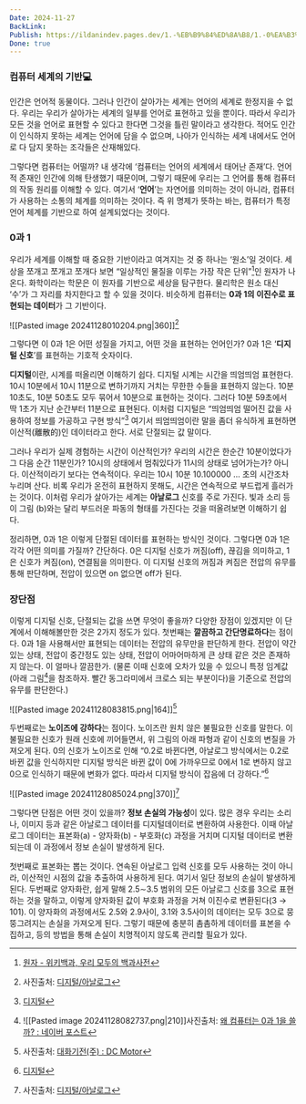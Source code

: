 ```yaml
---
Date: 2024-11-27
BackLink: 
Publish: https://ildanindev.pages.dev/1.-%EB%B9%84%ED%8A%B8/1.-0%EA%B3%BC-1
Done: true
---
```



### 컴퓨터 세계의 기반💻
인간은 언어적 동물이다. 그러나 인간이 살아가는 세계는 언어의 세계로 한정지을 수 없다. 우리는 우리가 살아가는 세계의 일부를 언어로 표현하고 있을 뿐이다. 따라서 우리가 모든 것을 언어로 표현할 수 있다고 한다면 그것을 틀린 말이라고 생각한다. 적어도 인간이 인식하지 못하는 세계는 언어에 담을 수 없으며, 나아가 인식하는 세계 내에서도 언어로 다 담지 못하는 조각들은 산재해있다.

그렇다면 컴퓨터는 어떨까? 내 생각에 ‘컴퓨터는 언어의 세계에서 태어난 존재’다. 언어적 존재인 인간에 의해 탄생했기 때문이며, 그렇기 때문에 우리는 그 언어를 통해 컴퓨터의 작동 원리를 이해할 수 있다. 여기서 ‘**언어**’는 자연어를 의미하는 것이 아니라, 컴퓨터가 사용하는 소통의 체계를 의미하는 것이다. 즉 위 명제가 뜻하는 바는, 컴퓨터가 특정 언어 체계를 기반으로 하여 설계되었다는 것이다.
### 0과 1
우리가 세계를 이해할 때 중요한 기반이라고 여겨지는 것 중 하나는 ‘원소’일 것이다. 세상을 쪼개고 쪼개고 쪼개다 보면 “일상적인 물질을 이루는 가장 작은 단위”[^1]인 원자가 나온다. 화학이라는 학문은 이 원자를 기반으로 세상을 탐구한다. 물리학은 원소 대신 ‘수’가 그 자리를 차지한다고 할 수 있을 것이다. 비슷하게 컴퓨터는 **0과 1의 이진수로 표현되는 데이터**가 그 기반이다.

![[Pasted image 20241128010204.png|360]][^2]

그렇다면 이 0과 1은 어떤 성질을 가지고, 어떤 것을 표현하는 언어인가? 0과 1은 ‘**디지털 신호**’를 표현하는 기호적 숫자이다.

**디지털**이란, 시계를 떠올리면 이해하기 쉽다. 디지털 시계는 시간을 띄엄띄엄 표현한다. 10시 10분에서 10시 11분으로 변하기까지 거치는 무한한 수들을 표현하지 않는다. 10분 10초도, 10분 50초도 모두 묶어서 10분으로 표현하는 것이다. 그러다 10분 59초에서 딱 1초가 지난 순간부터 11분으로 표현된다. 이처럼 디지털은 “띄엄띄엄 떨어진 값을 사용하여 정보를 가공하고 구현 방식”[^3] 여기서 띄엄띄엄이란 말을 좀더 유식하게 표현하면 이산적(離散的)인 데이터라고 한다. 서로 단절되는 값 말이다.

그러나 우리가 실제 경험하는 시간이 이산적인가? 우리의 시간은 한순간 10분이었다가 그 다음 순간 11분인가? 10시의 상태에서 멈춰있다가 11시의 상태로 넘어가는가? 아니다. 이산적이라기 보다는 연속적이다. 우리는 10시 10분 10.100000 … 초의 시간조차 누리며 산다. 비록 우리가 온전히 표현하지 못해도, 시간은 연속적으로 부드럽게 흘러가는 것이다. 이처럼 우리가 살아가는 세계는 **아날로그** 신호를 주로 가진다. 빛과 소리 등이 그림 (b)와는 달리 부드러운 파동의 형태를 가진다는 것을 떠올려보면 이해하기 쉽다. 

정리하면, 0과 1은 이렇게 단절된 데이터를 표현하는 방식인 것이다. 그렇다면 0과 1은 각각 어떤 의미를 가질까? 간단하다. 0은 디지털 신호가 꺼짐(off), 끊김을 의미하고, 1은 신호가 켜짐(on), 연결됨을 의미한다. 이 디지털 신호의 꺼짐과 켜짐은 전압의 유무를 통해 판단하며, 전압이 있으면 on 없으면 off가 된다.


### 장단점
이렇게 디지털 신호, 단절되는 값을 쓰면 무엇이 좋을까? 다양한 장점이 있겠지만 이 단계에서 이해해볼만한 것은 2가지 정도가 있다. 첫번째는 **깔끔하고 간단명료하다**는 점이다. 0과 1을 사용해서만 표현되는 데이터는 전압의 유무만을 판단하게 한다. 전압이 약간 있는 상태, 전압이 중간정도 있는 상태, 전압이 어마어마하게 큰 상태 같은 것은 존재하지 않는다. 이 얼마나 깔끔한가.
(물론 이때 신호에 오차가 있을 수 있으니 특정 임계값(아래 그림[^4]을 참조하자. 빨간 동그라미에서 크로스 되는 부분이다)을 기준으로 전압의 유무를 판단한다.)

![[Pasted image 20241128083815.png|164]][^5]

두번째로는 **노이즈에 강하다**는 점이다. 노이즈란 원치 않은 불필요한 신호를 말한다. 이 불필요한 신호가 원래 신호에 끼어들면서, 위 그림의 아래 파형과 같이 신호의 변질을 가져오게 된다. 0의 신호가 노이즈로 인해 “0.2로 바뀐다면, 아날로그 방식에서는 0.2로 바뀐 값을 인식하지만 디지털 방식은 바뀐 값이 0에 가까우므로 0에서 1로 변하지 않고 0으로 인식하기 때문에 변화가 없다. 따라서 디지털 방식이 잡음에 더 강하다.”[^6]



![[Pasted image 20241128085024.png|370]][^7]

그렇다면 단점은 어떤 것이 있을까? **정보 손실의 가능성**이 있다. 많은 경우 우리는 소리나, 이미지 등과 같은 아날로그 데이터를 디지털데이터로 변환하여 사용한다. 이때 아날로그 데이터는 표본화(a) - 양자화(b) - 부호화(c) 과정을 거치며 디지털 데이터로 변환되는데 이 과정에서 정보 손실이 발생하게 된다.

첫번째로 표본화는 뽑는 것이다. 연속된 아날로그 입력 신호를 모두 사용하는 것이 아니라, 이산적인 시점의 값을 추출하여 사용하게 된다. 여기서 일단 정보의 손실이 발생하게 된다. 두번째로 양자화란, 쉽게 말해 2.5∼3.5 범위의 모든 아날로그 신호를 3으로 표현하는 것을 말하고, 이렇게 양자화된 값이 부호화 과정을 거쳐 이진수로 변환된다(3 → 101). 이 양자화의 과정에서도 2.5와 2.9사이, 3.1와 3.5사이의 데이터는 모두 3으로 뭉뚱그려지는 손실을 가져오게 된다. 그렇기 때문에 충분히 촘촘하게 데이터를 표본을 수집하고, 등의 방법을 통해 손실이 치명적이지 않도록 관리할 필요가 있다.







[^1]: [원자 - 위키백과, 우리 모두의 백과사전](https://ko.wikipedia.org/wiki/%EC%9B%90%EC%9E%90)
[^2]: 사진출처: [디지털/아날로그](https://velog.io/@solfe/%EB%94%94%EC%A7%80%ED%84%B8%EC%95%84%EB%82%A0%EB%A1%9C%EA%B7%B8)
[^3]: [디지털](https://terms.naver.com/entry.naver?docId=5741412&cid=60217&categoryId=60217)
[^4]:  ![[Pasted image 20241128082737.png|210]]사진출처: [왜 컴퓨터는 0과 1을 쓸까? : 네이버 포스트](https://post.naver.com/viewer/postView.nhn?volumeNo=31260649&memberNo=50314517)
[^5]: 사진출처: [대화기전(주) : DC Motor](https://daehwagm.com/new3/sub_4/4_3_1.php?cate=0001_0007_0027_&what=3)
[^6]: [디지털](https://terms.naver.com/entry.naver?docId=5741412&cid=60217&categoryId=60217)
[^7]: 사진출처: [디지털/아날로그](https://velog.io/@solfe/%EB%94%94%EC%A7%80%ED%84%B8%EC%95%84%EB%82%A0%EB%A1%9C%EA%B7%B8)